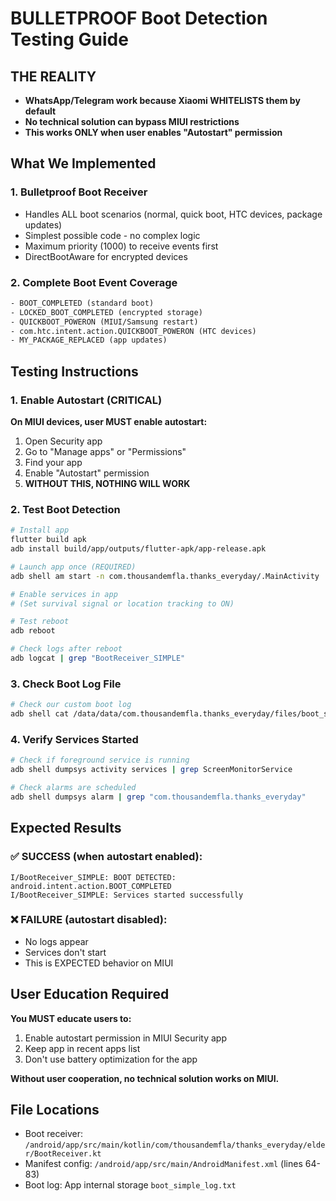 # BULLETPROOF Boot Detection Testing Guide

## THE REALITY
- **WhatsApp/Telegram work because Xiaomi WHITELISTS them by default**
- **No technical solution can bypass MIUI restrictions**
- **This works ONLY when user enables "Autostart" permission**

## What We Implemented

### 1. Bulletproof Boot Receiver
- Handles ALL boot scenarios (normal, quick boot, HTC devices, package updates)
- Simplest possible code - no complex logic
- Maximum priority (1000) to receive events first
- DirectBootAware for encrypted devices

### 2. Complete Boot Event Coverage
```xml
- BOOT_COMPLETED (standard boot)
- LOCKED_BOOT_COMPLETED (encrypted storage)
- QUICKBOOT_POWERON (MIUI/Samsung restart)
- com.htc.intent.action.QUICKBOOT_POWERON (HTC devices)
- MY_PACKAGE_REPLACED (app updates)
```

## Testing Instructions

### 1. Enable Autostart (CRITICAL)
**On MIUI devices, user MUST enable autostart:**
1. Open Security app
2. Go to "Manage apps" or "Permissions"
3. Find your app
4. Enable "Autostart" permission
5. **WITHOUT THIS, NOTHING WILL WORK**

### 2. Test Boot Detection
```bash
# Install app
flutter build apk
adb install build/app/outputs/flutter-apk/app-release.apk

# Launch app once (REQUIRED)
adb shell am start -n com.thousandemfla.thanks_everyday/.MainActivity

# Enable services in app
# (Set survival signal or location tracking to ON)

# Test reboot
adb reboot

# Check logs after reboot
adb logcat | grep "BootReceiver_SIMPLE"
```

### 3. Check Boot Log File
```bash
# Check our custom boot log
adb shell cat /data/data/com.thousandemfla.thanks_everyday/files/boot_simple_log.txt
```

### 4. Verify Services Started
```bash
# Check if foreground service is running
adb shell dumpsys activity services | grep ScreenMonitorService

# Check alarms are scheduled
adb shell dumpsys alarm | grep "com.thousandemfla.thanks_everyday"
```

## Expected Results

### ✅ SUCCESS (when autostart enabled):
```
I/BootReceiver_SIMPLE: BOOT DETECTED: android.intent.action.BOOT_COMPLETED
I/BootReceiver_SIMPLE: Services started successfully
```

### ❌ FAILURE (autostart disabled):
- No logs appear
- Services don't start
- This is EXPECTED behavior on MIUI

## User Education Required

**You MUST educate users to:**
1. Enable autostart permission in MIUI Security app
2. Keep app in recent apps list
3. Don't use battery optimization for the app

**Without user cooperation, no technical solution works on MIUI.**

## File Locations
- Boot receiver: `/android/app/src/main/kotlin/com/thousandemfla/thanks_everyday/elder/BootReceiver.kt`
- Manifest config: `/android/app/src/main/AndroidManifest.xml` (lines 64-83)
- Boot log: App internal storage `boot_simple_log.txt`